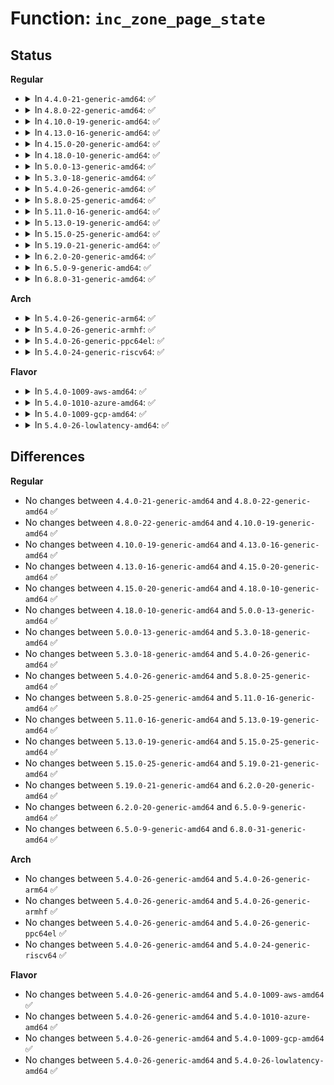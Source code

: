 # Function: <code>inc_zone_page_state</code>

## Status
<b>Regular</b>
<ul>
<li>
<details>
<summary>In <code>4.4.0-21-generic-amd64</code>: ✅</summary>

```c
void inc_zone_page_state(struct page * page, enum zone_stat_item item)
```

```json
{
  "name": "inc_zone_page_state",
  "collision_type": "Unique Global",
  "inline_type": "No",
  "funcs": [
    {
      "addr": 18446744071580603808,
      "name": "inc_zone_page_state",
      "external": true,
      "loc": "mm/vmstat.c:371",
      "file": "mm/vmstat.c",
      "inline": "seen, unknown",
      "caller_inline": [],
      "caller_func": [
        "arch/x86/mm/pgtable.c:pte_alloc_one",
        "mm/page-writeback.c:__test_set_page_writeback",
        "mm/page-writeback.c:test_clear_page_writeback",
        "mm/vmscan.c:shrink_page_list",
        "mm/mempolicy.c:alloc_page_interleave",
        "mm/mempolicy.c:queue_pages_pte_range",
        "mm/migrate.c:SyS_move_pages",
        "mm/huge_memory.c:khugepaged",
        "mm/memory-failure.c:soft_offline_page",
        "fs/fuse/file.c:fuse_writepage_locked",
        "fs/fuse/file.c:fuse_writepages_fill"
      ]
    }
  ],
  "symbols": [
    {
      "addr": 18446744071580603808,
      "name": "inc_zone_page_state",
      "section": ".text",
      "bind": "STB_GLOBAL",
      "size": 178
    }
  ]
}
```
</details>
</li>
<li>
<details>
<summary>In <code>4.8.0-22-generic-amd64</code>: ✅</summary>

```c
void inc_zone_page_state(struct page * page, enum zone_stat_item item)
```

```json
{
  "name": "inc_zone_page_state",
  "collision_type": "Unique Global",
  "inline_type": "No",
  "funcs": [
    {
      "addr": 18446744071580706384,
      "name": "inc_zone_page_state",
      "external": true,
      "loc": "mm/vmstat.c:449",
      "file": "mm/vmstat.c",
      "inline": "seen, unknown",
      "caller_inline": [],
      "caller_func": [
        "arch/x86/mm/pgtable.c:pte_alloc_one",
        "mm/page-writeback.c:__test_set_page_writeback",
        "mm/mempolicy.c:alloc_page_interleave",
        "mm/zsmalloc.c:zs_malloc"
      ]
    }
  ],
  "symbols": [
    {
      "addr": 18446744071580706384,
      "name": "inc_zone_page_state",
      "section": ".text",
      "bind": "STB_GLOBAL",
      "size": 170
    }
  ]
}
```
</details>
</li>
<li>
<details>
<summary>In <code>4.10.0-19-generic-amd64</code>: ✅</summary>

```c
void inc_zone_page_state(struct page * page, enum zone_stat_item item)
```

```json
{
  "name": "inc_zone_page_state",
  "collision_type": "Unique Global",
  "inline_type": "No",
  "funcs": [
    {
      "addr": 18446744071580772320,
      "name": "inc_zone_page_state",
      "external": true,
      "loc": "mm/vmstat.c:449",
      "file": "mm/vmstat.c",
      "inline": "seen, unknown",
      "caller_inline": [],
      "caller_func": [
        "arch/x86/mm/pgtable.c:pte_alloc_one",
        "mm/page-writeback.c:__test_set_page_writeback",
        "mm/mempolicy.c:alloc_page_interleave",
        "mm/zsmalloc.c:zs_malloc"
      ]
    }
  ],
  "symbols": [
    {
      "addr": 18446744071580772320,
      "name": "inc_zone_page_state",
      "section": ".text",
      "bind": "STB_GLOBAL",
      "size": 170
    }
  ]
}
```
</details>
</li>
<li>
<details>
<summary>In <code>4.13.0-16-generic-amd64</code>: ✅</summary>

```c
void inc_zone_page_state(struct page * page, enum zone_stat_item item)
```

```json
{
  "name": "inc_zone_page_state",
  "collision_type": "Unique Global",
  "inline_type": "No",
  "funcs": [
    {
      "addr": 18446744071580808768,
      "name": "inc_zone_page_state",
      "external": true,
      "loc": "mm/vmstat.c:449",
      "file": "mm/vmstat.c",
      "inline": "seen, unknown",
      "caller_inline": [],
      "caller_func": [
        "arch/x86/mm/pgtable.c:pte_alloc_one",
        "mm/page-writeback.c:__test_set_page_writeback",
        "mm/mempolicy.c:alloc_page_interleave",
        "mm/zsmalloc.c:zs_malloc",
        "block/bounce.c:blk_queue_bounce"
      ]
    }
  ],
  "symbols": [
    {
      "addr": 18446744071580808768,
      "name": "inc_zone_page_state",
      "section": ".text",
      "bind": "STB_GLOBAL",
      "size": 165
    }
  ]
}
```
</details>
</li>
<li>
<details>
<summary>In <code>4.15.0-20-generic-amd64</code>: ✅</summary>

```c
void inc_zone_page_state(struct page * page, enum zone_stat_item item)
```

```json
{
  "name": "inc_zone_page_state",
  "collision_type": "Unique Global",
  "inline_type": "No",
  "funcs": [
    {
      "addr": 18446744071580897952,
      "name": "inc_zone_page_state",
      "external": true,
      "loc": "mm/vmstat.c:524",
      "file": "mm/vmstat.c",
      "inline": "seen, unknown",
      "caller_inline": [],
      "caller_func": [
        "arch/x86/mm/pgtable.c:pte_alloc_one",
        "mm/page-writeback.c:__test_set_page_writeback",
        "mm/zsmalloc.c:zs_malloc",
        "block/bounce.c:blk_queue_bounce"
      ]
    }
  ],
  "symbols": [
    {
      "addr": 18446744071580897952,
      "name": "inc_zone_page_state",
      "section": ".text",
      "bind": "STB_GLOBAL",
      "size": 165
    }
  ]
}
```
</details>
</li>
<li>
<details>
<summary>In <code>4.18.0-10-generic-amd64</code>: ✅</summary>

```c
void inc_zone_page_state(struct page * page, enum zone_stat_item item)
```

```json
{
  "name": "inc_zone_page_state",
  "collision_type": "Unique Global",
  "inline_type": "No",
  "funcs": [
    {
      "addr": 18446744071581033856,
      "name": "inc_zone_page_state",
      "external": true,
      "loc": "mm/vmstat.c:524",
      "file": "mm/vmstat.c",
      "inline": "seen, unknown",
      "caller_inline": [],
      "caller_func": [
        "arch/x86/mm/pgtable.c:pte_alloc_one",
        "mm/page-writeback.c:__test_set_page_writeback",
        "mm/zsmalloc.c:zs_malloc",
        "block/bounce.c:blk_queue_bounce"
      ]
    }
  ],
  "symbols": [
    {
      "addr": 18446744071581033856,
      "name": "inc_zone_page_state",
      "section": ".text",
      "bind": "STB_GLOBAL",
      "size": 165
    }
  ]
}
```
</details>
</li>
<li>
<details>
<summary>In <code>5.0.0-13-generic-amd64</code>: ✅</summary>

```c
void inc_zone_page_state(struct page * page, enum zone_stat_item item)
```

```json
{
  "name": "inc_zone_page_state",
  "collision_type": "Unique Global",
  "inline_type": "No",
  "funcs": [
    {
      "addr": 18446744071581111424,
      "name": "inc_zone_page_state",
      "external": true,
      "loc": "mm/vmstat.c:524",
      "file": "mm/vmstat.c",
      "inline": "seen, unknown",
      "caller_inline": [],
      "caller_func": [
        "arch/x86/mm/pgtable.c:pte_alloc_one",
        "mm/page-writeback.c:__test_set_page_writeback",
        "mm/zsmalloc.c:zs_malloc",
        "block/bounce.c:blk_queue_bounce"
      ]
    }
  ],
  "symbols": [
    {
      "addr": 18446744071581111424,
      "name": "inc_zone_page_state",
      "section": ".text",
      "bind": "STB_GLOBAL",
      "size": 165
    }
  ]
}
```
</details>
</li>
<li>
<details>
<summary>In <code>5.3.0-18-generic-amd64</code>: ✅</summary>

```c
void inc_zone_page_state(struct page * page, enum zone_stat_item item)
```

```json
{
  "name": "inc_zone_page_state",
  "collision_type": "Unique Global",
  "inline_type": "No",
  "funcs": [
    {
      "addr": 18446744071581176128,
      "name": "inc_zone_page_state",
      "external": true,
      "loc": "mm/vmstat.c:525",
      "file": "mm/vmstat.c",
      "inline": "seen, unknown",
      "caller_inline": [],
      "caller_func": [
        "arch/x86/mm/pgtable.c:pte_alloc_one",
        "mm/page-writeback.c:__test_set_page_writeback",
        "mm/zsmalloc.c:zs_malloc",
        "block/bounce.c:__blk_queue_bounce"
      ]
    }
  ],
  "symbols": [
    {
      "addr": 18446744071581176128,
      "name": "inc_zone_page_state",
      "section": ".text",
      "bind": "STB_GLOBAL",
      "size": 165
    }
  ]
}
```
</details>
</li>
<li>
<details>
<summary>In <code>5.4.0-26-generic-amd64</code>: ✅</summary>

```c
void inc_zone_page_state(struct page * page, enum zone_stat_item item)
```

```json
{
  "name": "inc_zone_page_state",
  "collision_type": "Unique Global",
  "inline_type": "No",
  "funcs": [
    {
      "addr": 18446744071581234256,
      "name": "inc_zone_page_state",
      "external": true,
      "loc": "mm/vmstat.c:525",
      "file": "mm/vmstat.c",
      "inline": "seen, unknown",
      "caller_inline": [],
      "caller_func": [
        "arch/x86/mm/pgtable.c:pte_alloc_one",
        "mm/page-writeback.c:__test_set_page_writeback",
        "mm/zsmalloc.c:zs_page_migrate",
        "mm/zsmalloc.c:zs_malloc",
        "block/bounce.c:__blk_queue_bounce"
      ]
    }
  ],
  "symbols": [
    {
      "addr": 18446744071581234256,
      "name": "inc_zone_page_state",
      "section": ".text",
      "bind": "STB_GLOBAL",
      "size": 165
    }
  ]
}
```
</details>
</li>
<li>
<details>
<summary>In <code>5.8.0-25-generic-amd64</code>: ✅</summary>

```c
void inc_zone_page_state(struct page * page, enum zone_stat_item item)
```

```json
{
  "name": "inc_zone_page_state",
  "collision_type": "Unique Global",
  "inline_type": "No",
  "funcs": [
    {
      "addr": 18446744071581421936,
      "name": "inc_zone_page_state",
      "external": true,
      "loc": "mm/vmstat.c:525",
      "file": "mm/vmstat.c",
      "inline": "seen, unknown",
      "caller_inline": [],
      "caller_func": [
        "arch/x86/mm/pgtable.c:pte_alloc_one",
        "mm/page-writeback.c:__test_set_page_writeback",
        "mm/zsmalloc.c:zs_page_migrate",
        "mm/zsmalloc.c:alloc_zspage",
        "block/bounce.c:__blk_queue_bounce"
      ]
    }
  ],
  "symbols": [
    {
      "addr": 18446744071581421936,
      "name": "inc_zone_page_state",
      "section": ".text",
      "bind": "STB_GLOBAL",
      "size": 164
    }
  ]
}
```
</details>
</li>
<li>
<details>
<summary>In <code>5.11.0-16-generic-amd64</code>: ✅</summary>

```c
void inc_zone_page_state(struct page * page, enum zone_stat_item item)
```

```json
{
  "name": "inc_zone_page_state",
  "collision_type": "Unique Global",
  "inline_type": "No",
  "funcs": [
    {
      "addr": 18446744071581465088,
      "name": "inc_zone_page_state",
      "external": true,
      "loc": "mm/vmstat.c:534",
      "file": "mm/vmstat.c",
      "inline": "seen, unknown",
      "caller_inline": [],
      "caller_func": [
        "mm/page-writeback.c:__test_set_page_writeback",
        "mm/zsmalloc.c:zs_page_migrate",
        "mm/zsmalloc.c:alloc_zspage",
        "block/bounce.c:__blk_queue_bounce"
      ]
    }
  ],
  "symbols": [
    {
      "addr": 18446744071581465088,
      "name": "inc_zone_page_state",
      "section": ".text",
      "bind": "STB_GLOBAL",
      "size": 169
    }
  ]
}
```
</details>
</li>
<li>
<details>
<summary>In <code>5.13.0-19-generic-amd64</code>: ✅</summary>

```c
void inc_zone_page_state(struct page * page, enum zone_stat_item item)
```

```json
{
  "name": "inc_zone_page_state",
  "collision_type": "Unique Global",
  "inline_type": "No",
  "funcs": [
    {
      "addr": 18446744071581485888,
      "name": "inc_zone_page_state",
      "external": true,
      "loc": "mm/vmstat.c:540",
      "file": "mm/vmstat.c",
      "inline": "seen, unknown",
      "caller_inline": [],
      "caller_func": [
        "mm/page-writeback.c:__test_set_page_writeback",
        "mm/zsmalloc.c:zs_page_migrate",
        "mm/zsmalloc.c:alloc_zspage"
      ]
    }
  ],
  "symbols": [
    {
      "addr": 18446744071581485888,
      "name": "inc_zone_page_state",
      "section": ".text",
      "bind": "STB_GLOBAL",
      "size": 162
    }
  ]
}
```
</details>
</li>
<li>
<details>
<summary>In <code>5.15.0-25-generic-amd64</code>: ✅</summary>

```c
void inc_zone_page_state(struct page * page, enum zone_stat_item item)
```

```json
{
  "name": "inc_zone_page_state",
  "collision_type": "Unique Global",
  "inline_type": "No",
  "funcs": [
    {
      "addr": 18446744071581741408,
      "name": "inc_zone_page_state",
      "external": true,
      "loc": "mm/vmstat.c:586",
      "file": "mm/vmstat.c",
      "inline": "seen, unknown",
      "caller_inline": [],
      "caller_func": [
        "mm/page-writeback.c:__test_set_page_writeback",
        "mm/zsmalloc.c:zs_page_migrate",
        "mm/zsmalloc.c:alloc_zspage"
      ]
    }
  ],
  "symbols": [
    {
      "addr": 18446744071581741408,
      "name": "inc_zone_page_state",
      "section": ".text",
      "bind": "STB_GLOBAL",
      "size": 250
    }
  ]
}
```
</details>
</li>
<li>
<details>
<summary>In <code>5.19.0-21-generic-amd64</code>: ✅</summary>

```c
void inc_zone_page_state(struct page * page, enum zone_stat_item item)
```

```json
{
  "name": "inc_zone_page_state",
  "collision_type": "Unique Global",
  "inline_type": "No",
  "funcs": [
    {
      "addr": 18446744071582123040,
      "name": "inc_zone_page_state",
      "external": true,
      "loc": "mm/vmstat.c:615",
      "file": "mm/vmstat.c",
      "inline": "seen, unknown",
      "caller_inline": [],
      "caller_func": [
        "mm/zsmalloc.c:zs_page_migrate",
        "mm/zsmalloc.c:alloc_zspage"
      ]
    }
  ],
  "symbols": [
    {
      "addr": 18446744071582123040,
      "name": "inc_zone_page_state",
      "section": ".text",
      "bind": "STB_GLOBAL",
      "size": 286
    }
  ]
}
```
</details>
</li>
<li>
<details>
<summary>In <code>6.2.0-20-generic-amd64</code>: ✅</summary>

```c
void inc_zone_page_state(struct page * page, enum zone_stat_item item)
```

```json
{
  "name": "inc_zone_page_state",
  "collision_type": "Unique Global",
  "inline_type": "No",
  "funcs": [
    {
      "addr": 18446744071582597952,
      "name": "inc_zone_page_state",
      "external": true,
      "loc": "mm/vmstat.c:602",
      "file": "mm/vmstat.c",
      "inline": "seen, unknown",
      "caller_inline": [],
      "caller_func": [
        "mm/zsmalloc.c:zs_page_migrate",
        "mm/zsmalloc.c:alloc_zspage"
      ]
    }
  ],
  "symbols": [
    {
      "addr": 18446744071582597952,
      "name": "inc_zone_page_state",
      "section": ".text",
      "bind": "STB_GLOBAL",
      "size": 286
    }
  ]
}
```
</details>
</li>
<li>
<details>
<summary>In <code>6.5.0-9-generic-amd64</code>: ✅</summary>

```c
void inc_zone_page_state(struct page * page, enum zone_stat_item item)
```

```json
{
  "name": "inc_zone_page_state",
  "collision_type": "Unique Global",
  "inline_type": "No",
  "funcs": [
    {
      "addr": 18446744071582805264,
      "name": "inc_zone_page_state",
      "external": true,
      "loc": "mm/vmstat.c:603",
      "file": "mm/vmstat.c",
      "inline": "seen, unknown",
      "caller_inline": [],
      "caller_func": [
        "mm/zsmalloc.c:zs_page_migrate",
        "mm/zsmalloc.c:alloc_zspage"
      ]
    }
  ],
  "symbols": [
    {
      "addr": 18446744071582805264,
      "name": "inc_zone_page_state",
      "section": ".text",
      "bind": "STB_GLOBAL",
      "size": 286
    }
  ]
}
```
</details>
</li>
<li>
<details>
<summary>In <code>6.8.0-31-generic-amd64</code>: ✅</summary>

```c
void inc_zone_page_state(struct page * page, enum zone_stat_item item)
```

```json
{
  "name": "inc_zone_page_state",
  "collision_type": "Unique Global",
  "inline_type": "No",
  "funcs": [
    {
      "addr": 18446744071582980144,
      "name": "inc_zone_page_state",
      "external": true,
      "loc": "mm/vmstat.c:603",
      "file": "mm/vmstat.c",
      "inline": "seen, unknown",
      "caller_inline": [],
      "caller_func": [
        "mm/zsmalloc.c:zs_page_migrate",
        "mm/zsmalloc.c:alloc_zspage"
      ]
    }
  ],
  "symbols": [
    {
      "addr": 18446744071582980144,
      "name": "inc_zone_page_state",
      "section": ".text",
      "bind": "STB_GLOBAL",
      "size": 280
    }
  ]
}
```
</details>
</li>
</ul>
<b>Arch</b>
<ul>
<li>
<details>
<summary>In <code>5.4.0-26-generic-arm64</code>: ✅</summary>

```c
void inc_zone_page_state(struct page * page, enum zone_stat_item item)
```

```json
{
  "name": "inc_zone_page_state",
  "collision_type": "Unique Global",
  "inline_type": "No",
  "funcs": [
    {
      "addr": 18446603336492627512,
      "name": "inc_zone_page_state",
      "external": true,
      "loc": "mm/vmstat.c:525",
      "file": "mm/vmstat.c",
      "inline": "seen, unknown",
      "caller_inline": [],
      "caller_func": [
        "arch/arm64/mm/mmu.c:pgd_pgtable_alloc",
        "mm/page-writeback.c:__test_set_page_writeback",
        "mm/memory.c:do_fault",
        "mm/memory.c:__do_fault",
        "mm/memory.c:__pte_alloc",
        "mm/huge_memory.c:copy_huge_pmd",
        "mm/huge_memory.c:do_huge_pmd_anonymous_page",
        "mm/huge_memory.c:__do_huge_pmd_anonymous_page",
        "mm/zsmalloc.c:zs_page_migrate",
        "mm/zsmalloc.c:zs_malloc"
      ]
    }
  ],
  "symbols": [
    {
      "addr": 18446603336492627512,
      "name": "inc_zone_page_state",
      "section": ".text",
      "bind": "STB_GLOBAL",
      "size": 356
    }
  ]
}
```
</details>
</li>
<li>
<details>
<summary>In <code>5.4.0-26-generic-armhf</code>: ✅</summary>

```c
void inc_zone_page_state(struct page * page, enum zone_stat_item item)
```

```json
{
  "name": "inc_zone_page_state",
  "collision_type": "Unique Global",
  "inline_type": "No",
  "funcs": [
    {
      "addr": 3226476724,
      "name": "inc_zone_page_state",
      "external": true,
      "loc": "mm/vmstat.c:613",
      "file": "mm/vmstat.c",
      "inline": "seen, unknown",
      "caller_inline": [],
      "caller_func": [
        "arch/arm/mm/mmu.c:late_alloc",
        "mm/page-writeback.c:__test_set_page_writeback",
        "mm/memory.c:do_fault",
        "mm/memory.c:__do_fault",
        "mm/memory.c:__pte_alloc",
        "mm/zsmalloc.c:zs_page_migrate",
        "mm/zsmalloc.c:zs_malloc",
        "block/bounce.c:__blk_queue_bounce"
      ]
    }
  ],
  "symbols": [
    {
      "addr": 3226476724,
      "name": "inc_zone_page_state",
      "section": ".text",
      "bind": "STB_GLOBAL",
      "size": 60
    }
  ]
}
```
</details>
</li>
<li>
<details>
<summary>In <code>5.4.0-26-generic-ppc64el</code>: ✅</summary>

```c
void inc_zone_page_state(struct page * page, enum zone_stat_item item)
```

```json
{
  "name": "inc_zone_page_state",
  "collision_type": "Unique Global",
  "inline_type": "No",
  "funcs": [
    {
      "addr": 13835058055285947680,
      "name": "inc_zone_page_state",
      "external": true,
      "loc": "mm/vmstat.c:613",
      "file": "mm/vmstat.c",
      "inline": "seen, unknown",
      "caller_inline": [],
      "caller_func": [
        "arch/powerpc/mm/pgtable-frag.c:pte_fragment_alloc",
        "mm/page-writeback.c:__test_set_page_writeback",
        "mm/zsmalloc.c:zs_page_migrate",
        "mm/zsmalloc.c:zs_malloc"
      ]
    }
  ],
  "symbols": [
    {
      "addr": 13835058055285947680,
      "name": "inc_zone_page_state",
      "section": ".text",
      "bind": "STB_GLOBAL",
      "size": 116
    }
  ]
}
```
</details>
</li>
<li>
<details>
<summary>In <code>5.4.0-24-generic-riscv64</code>: ✅</summary>

```c
void inc_zone_page_state(struct page * page, enum zone_stat_item item)
```

```json
{
  "name": "inc_zone_page_state",
  "collision_type": "Unique Global",
  "inline_type": "No",
  "funcs": [
    {
      "addr": 18446743936272650686,
      "name": "inc_zone_page_state",
      "external": true,
      "loc": "mm/vmstat.c:613",
      "file": "mm/vmstat.c",
      "inline": "seen, unknown",
      "caller_inline": [],
      "caller_func": [
        "mm/page-writeback.c:__test_set_page_writeback",
        "mm/memory.c:do_fault",
        "mm/memory.c:__do_fault",
        "mm/memory.c:__pte_alloc",
        "mm/zsmalloc.c:zs_page_migrate",
        "mm/zsmalloc.c:zs_malloc"
      ]
    }
  ],
  "symbols": [
    {
      "addr": 18446743936272650686,
      "name": "inc_zone_page_state",
      "section": ".text",
      "bind": "STB_GLOBAL",
      "size": 80
    }
  ]
}
```
</details>
</li>
</ul>
<b>Flavor</b>
<ul>
<li>
<details>
<summary>In <code>5.4.0-1009-aws-amd64</code>: ✅</summary>

```c
void inc_zone_page_state(struct page * page, enum zone_stat_item item)
```

```json
{
  "name": "inc_zone_page_state",
  "collision_type": "Unique Global",
  "inline_type": "No",
  "funcs": [
    {
      "addr": 18446744071581203104,
      "name": "inc_zone_page_state",
      "external": true,
      "loc": "mm/vmstat.c:525",
      "file": "mm/vmstat.c",
      "inline": "seen, unknown",
      "caller_inline": [],
      "caller_func": [
        "arch/x86/mm/pgtable.c:pte_alloc_one",
        "mm/page-writeback.c:__test_set_page_writeback",
        "mm/zsmalloc.c:zs_page_migrate",
        "mm/zsmalloc.c:zs_malloc",
        "block/bounce.c:__blk_queue_bounce"
      ]
    }
  ],
  "symbols": [
    {
      "addr": 18446744071581203104,
      "name": "inc_zone_page_state",
      "section": ".text",
      "bind": "STB_GLOBAL",
      "size": 165
    }
  ]
}
```
</details>
</li>
<li>
<details>
<summary>In <code>5.4.0-1010-azure-amd64</code>: ✅</summary>

```c
void inc_zone_page_state(struct page * page, enum zone_stat_item item)
```

```json
{
  "name": "inc_zone_page_state",
  "collision_type": "Unique Global",
  "inline_type": "No",
  "funcs": [
    {
      "addr": 18446744071581149856,
      "name": "inc_zone_page_state",
      "external": true,
      "loc": "mm/vmstat.c:525",
      "file": "mm/vmstat.c",
      "inline": "seen, unknown",
      "caller_inline": [],
      "caller_func": [
        "arch/x86/mm/pgtable.c:pte_alloc_one",
        "mm/page-writeback.c:__test_set_page_writeback",
        "mm/zsmalloc.c:zs_page_migrate",
        "mm/zsmalloc.c:zs_malloc",
        "block/bounce.c:__blk_queue_bounce"
      ]
    }
  ],
  "symbols": [
    {
      "addr": 18446744071581149856,
      "name": "inc_zone_page_state",
      "section": ".text",
      "bind": "STB_GLOBAL",
      "size": 165
    }
  ]
}
```
</details>
</li>
<li>
<details>
<summary>In <code>5.4.0-1009-gcp-amd64</code>: ✅</summary>

```c
void inc_zone_page_state(struct page * page, enum zone_stat_item item)
```

```json
{
  "name": "inc_zone_page_state",
  "collision_type": "Unique Global",
  "inline_type": "No",
  "funcs": [
    {
      "addr": 18446744071581194304,
      "name": "inc_zone_page_state",
      "external": true,
      "loc": "mm/vmstat.c:525",
      "file": "mm/vmstat.c",
      "inline": "seen, unknown",
      "caller_inline": [],
      "caller_func": [
        "arch/x86/mm/pgtable.c:pte_alloc_one",
        "mm/page-writeback.c:__test_set_page_writeback",
        "mm/zsmalloc.c:zs_page_migrate",
        "mm/zsmalloc.c:zs_malloc",
        "block/bounce.c:__blk_queue_bounce"
      ]
    }
  ],
  "symbols": [
    {
      "addr": 18446744071581194304,
      "name": "inc_zone_page_state",
      "section": ".text",
      "bind": "STB_GLOBAL",
      "size": 165
    }
  ]
}
```
</details>
</li>
<li>
<details>
<summary>In <code>5.4.0-26-lowlatency-amd64</code>: ✅</summary>

```c
void inc_zone_page_state(struct page * page, enum zone_stat_item item)
```

```json
{
  "name": "inc_zone_page_state",
  "collision_type": "Unique Global",
  "inline_type": "No",
  "funcs": [
    {
      "addr": 18446744071581257584,
      "name": "inc_zone_page_state",
      "external": true,
      "loc": "mm/vmstat.c:525",
      "file": "mm/vmstat.c",
      "inline": "seen, unknown",
      "caller_inline": [],
      "caller_func": [
        "arch/x86/mm/pgtable.c:pte_alloc_one",
        "mm/page-writeback.c:__test_set_page_writeback",
        "mm/zsmalloc.c:zs_page_migrate",
        "mm/zsmalloc.c:zs_malloc",
        "block/bounce.c:__blk_queue_bounce"
      ]
    }
  ],
  "symbols": [
    {
      "addr": 18446744071581257584,
      "name": "inc_zone_page_state",
      "section": ".text",
      "bind": "STB_GLOBAL",
      "size": 165
    }
  ]
}
```
</details>
</li>
</ul>

## Differences
<b>Regular</b>
<ul>
<li>
No changes between <code>4.4.0-21-generic-amd64</code> and <code>4.8.0-22-generic-amd64</code> ✅
</li>
<li>
No changes between <code>4.8.0-22-generic-amd64</code> and <code>4.10.0-19-generic-amd64</code> ✅
</li>
<li>
No changes between <code>4.10.0-19-generic-amd64</code> and <code>4.13.0-16-generic-amd64</code> ✅
</li>
<li>
No changes between <code>4.13.0-16-generic-amd64</code> and <code>4.15.0-20-generic-amd64</code> ✅
</li>
<li>
No changes between <code>4.15.0-20-generic-amd64</code> and <code>4.18.0-10-generic-amd64</code> ✅
</li>
<li>
No changes between <code>4.18.0-10-generic-amd64</code> and <code>5.0.0-13-generic-amd64</code> ✅
</li>
<li>
No changes between <code>5.0.0-13-generic-amd64</code> and <code>5.3.0-18-generic-amd64</code> ✅
</li>
<li>
No changes between <code>5.3.0-18-generic-amd64</code> and <code>5.4.0-26-generic-amd64</code> ✅
</li>
<li>
No changes between <code>5.4.0-26-generic-amd64</code> and <code>5.8.0-25-generic-amd64</code> ✅
</li>
<li>
No changes between <code>5.8.0-25-generic-amd64</code> and <code>5.11.0-16-generic-amd64</code> ✅
</li>
<li>
No changes between <code>5.11.0-16-generic-amd64</code> and <code>5.13.0-19-generic-amd64</code> ✅
</li>
<li>
No changes between <code>5.13.0-19-generic-amd64</code> and <code>5.15.0-25-generic-amd64</code> ✅
</li>
<li>
No changes between <code>5.15.0-25-generic-amd64</code> and <code>5.19.0-21-generic-amd64</code> ✅
</li>
<li>
No changes between <code>5.19.0-21-generic-amd64</code> and <code>6.2.0-20-generic-amd64</code> ✅
</li>
<li>
No changes between <code>6.2.0-20-generic-amd64</code> and <code>6.5.0-9-generic-amd64</code> ✅
</li>
<li>
No changes between <code>6.5.0-9-generic-amd64</code> and <code>6.8.0-31-generic-amd64</code> ✅
</li>
</ul>
<b>Arch</b>
<ul>
<li>
No changes between <code>5.4.0-26-generic-amd64</code> and <code>5.4.0-26-generic-arm64</code> ✅
</li>
<li>
No changes between <code>5.4.0-26-generic-amd64</code> and <code>5.4.0-26-generic-armhf</code> ✅
</li>
<li>
No changes between <code>5.4.0-26-generic-amd64</code> and <code>5.4.0-26-generic-ppc64el</code> ✅
</li>
<li>
No changes between <code>5.4.0-26-generic-amd64</code> and <code>5.4.0-24-generic-riscv64</code> ✅
</li>
</ul>
<b>Flavor</b>
<ul>
<li>
No changes between <code>5.4.0-26-generic-amd64</code> and <code>5.4.0-1009-aws-amd64</code> ✅
</li>
<li>
No changes between <code>5.4.0-26-generic-amd64</code> and <code>5.4.0-1010-azure-amd64</code> ✅
</li>
<li>
No changes between <code>5.4.0-26-generic-amd64</code> and <code>5.4.0-1009-gcp-amd64</code> ✅
</li>
<li>
No changes between <code>5.4.0-26-generic-amd64</code> and <code>5.4.0-26-lowlatency-amd64</code> ✅
</li>
</ul>
